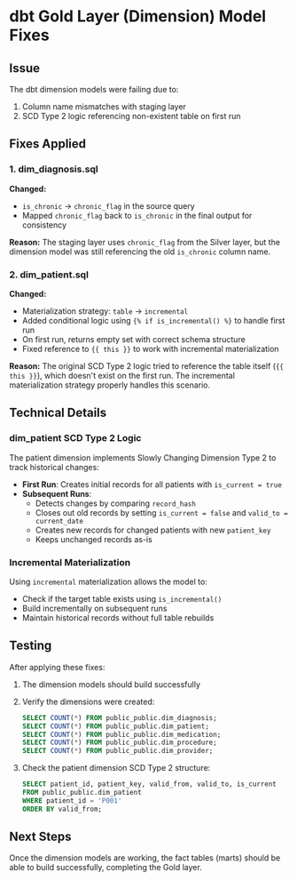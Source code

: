 # dbt Gold Layer (Dimension) Model Fixes

## Issue
The dbt dimension models were failing due to:
1. Column name mismatches with staging layer
2. SCD Type 2 logic referencing non-existent table on first run

## Fixes Applied

### 1. dim_diagnosis.sql
**Changed:**
- `is_chronic` → `chronic_flag` in the source query
- Mapped `chronic_flag` back to `is_chronic` in the final output for consistency

**Reason:** The staging layer uses `chronic_flag` from the Silver layer, but the dimension model was still referencing the old `is_chronic` column name.

### 2. dim_patient.sql
**Changed:**
- Materialization strategy: `table` → `incremental`
- Added conditional logic using `{% if is_incremental() %}` to handle first run
- On first run, returns empty set with correct schema structure
- Fixed reference to `{{ this }}` to work with incremental materialization

**Reason:** The original SCD Type 2 logic tried to reference the table itself (`{{ this }}`), which doesn't exist on the first run. The incremental materialization strategy properly handles this scenario.

## Technical Details

### dim_patient SCD Type 2 Logic
The patient dimension implements Slowly Changing Dimension Type 2 to track historical changes:

- **First Run**: Creates initial records for all patients with `is_current = true`
- **Subsequent Runs**: 
  - Detects changes by comparing `record_hash`
  - Closes out old records by setting `is_current = false` and `valid_to = current_date`
  - Creates new records for changed patients with new `patient_key`
  - Keeps unchanged records as-is

### Incremental Materialization
Using `incremental` materialization allows the model to:
- Check if the target table exists using `is_incremental()`
- Build incrementally on subsequent runs
- Maintain historical records without full table rebuilds

## Testing
After applying these fixes:

1. The dimension models should build successfully
2. Verify the dimensions were created:
   ```sql
   SELECT COUNT(*) FROM public_public.dim_diagnosis;
   SELECT COUNT(*) FROM public_public.dim_patient;
   SELECT COUNT(*) FROM public_public.dim_medication;
   SELECT COUNT(*) FROM public_public.dim_procedure;
   SELECT COUNT(*) FROM public_public.dim_provider;
   ```

3. Check the patient dimension SCD Type 2 structure:
   ```sql
   SELECT patient_id, patient_key, valid_from, valid_to, is_current 
   FROM public_public.dim_patient 
   WHERE patient_id = 'P001'
   ORDER BY valid_from;
   ```

## Next Steps
Once the dimension models are working, the fact tables (marts) should be able to build successfully, completing the Gold layer.
